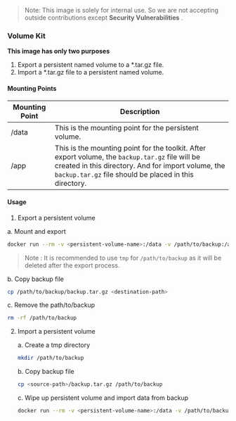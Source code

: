 > Note: This image is solely for internal use. So we are not accepting outside contributions except **Security Vulnerabilities** . 

### Volume Kit

**This image has only two purposes**
1. Export a persistent named volume to a *.tar.gz file.
2. Import a *.tar.gz file to a persistent named volume.

#### Mounting Points

| Mounting Point | Description |
| --- | --- |
| /data | This is the mounting point for the persistent volume. |
| /app | This is the mounting point for the toolkit. After export volume, the `backup.tar.gz` file will be created in this directory. And for import volume, the `backup.tar.gz` file should be placed in this directory. |

#### Usage

1. Export a persistent volume

  a. Mount and export
   ```bash
   docker run --rm -v <persistent-volume-name>:/data -v /path/to/backup:/app volume-toolkit export
   ```
   > Note : It is recommended to use `tmp` for `/path/to/backup` as it will be deleted after the export process.

   b. Copy backup file
   ```bash
   cp /path/to/backup/backup.tar.gz <destination-path>
   ```
   c. Remove the path/to/backup
   ```bash
   rm -rf /path/to/backup
   ```
2. Import a persistent volume

   a. Create a tmp directory
   ```bash
   mkdir /path/to/backup
   ```
   b. Copy backup file
   ```bash
   cp <source-path>/backup.tar.gz /path/to/backup
   ```
   c. Wipe up persistent volume and import data from backup
   ```bash
   docker run --rm -v <persistent-volume-name>:/data -v /path/to/backup:/app volume-toolkit import
   ```
